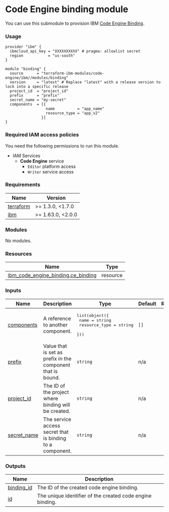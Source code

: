 # Code Engine binding module

You can use this submodule to provision IBM [Code Engine Binding](https://cloud.ibm.com/docs/codeengine?topic=codeengine-getting-started).


### Usage
```hcl
provider "ibm" {
  ibmcloud_api_key = "XXXXXXXXXX" # pragma: allowlist secret
  region           = "us-south"
}

module "binding" {
  source      = "terraform-ibm-modules/code-engine/ibm//modules/binding"
  version     = "latest" # Replace "latest" with a release version to lock into a specific release
  project_id  = "project_id"
  prefix      = "prefix"
  secret_name = "my-secret"
  components  = [{
                  name          = "app_name"
                  resource_type = "app_v2"
                }]
}
```

### Required IAM access policies

You need the following permissions to run this module.

- IAM Services
    - **Code Engine** service
        - `Editor` platform access
        - `Writer` service access

<!-- BEGINNING OF PRE-COMMIT-TERRAFORM DOCS HOOK -->
### Requirements

| Name | Version |
|------|---------|
| <a name="requirement_terraform"></a> [terraform](#requirement\_terraform) | >= 1.3.0, <1.7.0 |
| <a name="requirement_ibm"></a> [ibm](#requirement\_ibm) | >= 1.63.0, <2.0.0 |

### Modules

No modules.

### Resources

| Name | Type |
|------|------|
| [ibm_code_engine_binding.ce_binding](https://registry.terraform.io/providers/ibm-cloud/ibm/latest/docs/resources/code_engine_binding) | resource |

### Inputs

| Name | Description | Type | Default | Required |
|------|-------------|------|---------|:--------:|
| <a name="input_components"></a> [components](#input\_components) | A reference to another component. | <pre>list(object({<br>    name          = string<br>    resource_type = string<br>  }))</pre> | `[]` | no |
| <a name="input_prefix"></a> [prefix](#input\_prefix) | Value that is set as prefix in the component that is bound. | `string` | n/a | yes |
| <a name="input_project_id"></a> [project\_id](#input\_project\_id) | The ID of the project where binding will be created. | `string` | n/a | yes |
| <a name="input_secret_name"></a> [secret\_name](#input\_secret\_name) | The service access secret that is binding to a component. | `string` | n/a | yes |

### Outputs

| Name | Description |
|------|-------------|
| <a name="output_binding_id"></a> [binding\_id](#output\_binding\_id) | The ID of the created code engine binding. |
| <a name="output_id"></a> [id](#output\_id) | The unique identifier of the created code engine binding. |
<!-- END OF PRE-COMMIT-TERRAFORM DOCS HOOK -->
